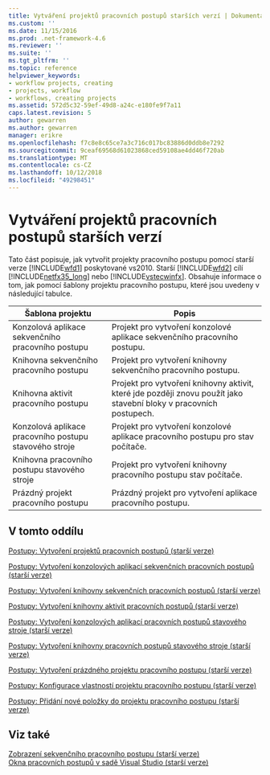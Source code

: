 ```yaml
---
title: Vytváření projektů pracovních postupů starších verzí | Dokumentace Microsoftu
ms.custom: ''
ms.date: 11/15/2016
ms.prod: .net-framework-4.6
ms.reviewer: ''
ms.suite: ''
ms.tgt_pltfrm: ''
ms.topic: reference
helpviewer_keywords:
- workflow projects, creating
- projects, workflow
- workflows, creating projects
ms.assetid: 572d5c32-59ef-49d8-a24c-e180fe9f7a11
caps.latest.revision: 5
author: gewarren
ms.author: gewarren
manager: erikre
ms.openlocfilehash: f7c8e8c65ce7a3c716c017bc83886d0ddb8e7292
ms.sourcegitcommit: 9ceaf69568d61023868ced59108ae4dd46f720ab
ms.translationtype: MT
ms.contentlocale: cs-CZ
ms.lasthandoff: 10/12/2018
ms.locfileid: "49298451"
---
```

# <a name="creating-legacy-workflow-projects"></a>Vytváření projektů pracovních postupů starších verzí
Tato část popisuje, jak vytvořit projekty pracovního postupu pomocí starší verze [!INCLUDE[wfd1](../includes/wfd1-md.md)] poskytované vs2010. Starší [!INCLUDE[wfd2](../includes/wfd2-md.md)] cílí [!INCLUDE[netfx35_long](../includes/netfx35-long-md.md)] nebo [!INCLUDE[vstecwinfx](../includes/vstecwinfx-md.md)]. Obsahuje informace o tom, jak pomocí šablony projektu pracovního postupu, které jsou uvedeny v následující tabulce.  
  
|Šablona projektu|Popis|  
|----------------------|-----------------|  
|Konzolová aplikace sekvenčního pracovního postupu|Projekt pro vytvoření konzolové aplikace sekvenčního pracovního postupu.|  
|Knihovna sekvenčního pracovního postupu|Projekt pro vytvoření knihovny sekvenčního pracovního postupu.|  
|Knihovna aktivit pracovního postupu|Projekt pro vytvoření knihovny aktivit, které jde později znovu použít jako stavební bloky v pracovních postupech.|  
|Konzolová aplikace pracovního postupu stavového stroje|Projekt pro vytvoření konzolové aplikace pracovního postupu pro stav počítače.|  
|Knihovna pracovního postupu stavového stroje|Projekt pro vytvoření knihovny pracovního postupu stav počítače.|  
|Prázdný projekt pracovního postupu|Prázdný projekt pro vytvoření aplikace pracovního postupu.|  
  
## <a name="in-this-section"></a>V tomto oddílu  
 [Postupy: Vytvoření projektů pracovních postupů (starší verze)](../workflow-designer/how-to-create-workflow-projects-legacy.md)  
  
 [Postupy: Vytvoření konzolových aplikací sekvenčních pracovních postupů (starší verze)](../workflow-designer/how-to-create-sequential-workflow-console-applications-legacy.md)  
  
 [Postupy: Vytvoření knihovny sekvenčních pracovních postupů (starší verze)](../workflow-designer/how-to-create-a-sequential-workflow-library-legacy.md)  
  
 [Postupy: Vytvoření knihovny aktivit pracovních postupů (starší verze)](../workflow-designer/how-to-create-a-workflow-activity-library-legacy.md)  
  
 [Postupy: Vytvoření konzolových aplikací pracovních postupů stavového stroje (starší verze)](../workflow-designer/how-to-create-state-machine-workflow-console-applications-legacy.md)  
  
 [Postupy: Vytvoření knihovny pracovních postupů stavového stroje (starší verze)](../workflow-designer/how-to-create-a-state-machine-workflow-library-legacy.md)  
  
 [Postupy: Vytvoření prázdného projektu pracovního postupu (starší verze)](../workflow-designer/how-to-create-an-empty-workflow-project-legacy.md)  
  
 [Postupy: Konfigurace vlastností projektu pracovního postupu (starší verze)](../workflow-designer/how-to-configure-workflow-project-properties-legacy.md)  
  
 [Postupy: Přidání nové položky do projektu pracovního postupu (starší verze)](../workflow-designer/how-to-add-a-new-item-to-a-workflow-project-legacy.md)  
  
## <a name="see-also"></a>Viz také  
 [Zobrazení sekvenčního pracovního postupu (starší verze)](../workflow-designer/sequential-workflow-views-legacy.md)   
 [Okna pracovních postupů v sadě Visual Studio (starší verze)](../workflow-designer/visual-studio-workflow-windows-legacy.md)